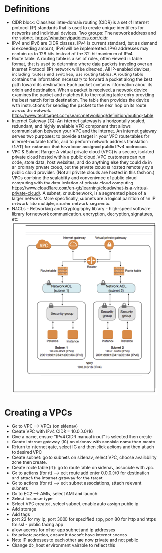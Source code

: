 # Definitions
- CIDR block: Classless inter-domain routing (CIDR) is a set of Internet protocol (IP) standards that is used to create unique identifiers for networks and individual devices. Two groups: The network address and the subnet. https://whatismyipaddress.com/cidr
-  IPv4 and IPv6 are CIDR classes. IPv4 is current standard, but as demand is exceeding amount, IPv6 will be implemented. IPv6 addresses may contain up to 128 bits instead of the 32-bit maximum of IPv4.
- Route table: A routing table is a set of rules, often viewed in table format, that is used to determine where data packets traveling over an Internet Protocol (IP) network will be directed. All IP-enabled devices, including routers and switches, use routing tables. A routing table contains the information necessary to forward a packet along the best path toward its destination. Each packet contains information about its origin and destination. When a packet is received, a network device examines the packet and matches it to the routing table entry providing the best match for its destination. The table then provides the device with instructions for sending the packet to the next hop on its route across the network. https://www.techtarget.com/searchnetworking/definition/routing-table
- Internet Gateway (IG): An internet gateway is a horizontally scaled, redundant, and highly available VPC component that allows communication between your VPC and the internet.
An internet gateway serves two purposes: to provide a target in your VPC route tables for internet-routable traffic, and to perform network address translation (NAT) for instances that have been assigned public IPv4 addresses.
- VPC & Subnet Range: A virtual private cloud (VPC) is a secure, isolated private cloud hosted within a public cloud. VPC customers can run code, store data, host websites, and do anything else they could do in an ordinary private cloud, but the private cloud is hosted remotely by a public cloud provider. (Not all private clouds are hosted in this fashion.) VPCs combine the scalability and convenience of public cloud computing with the data isolation of private cloud computing. https://www.cloudflare.com/en-gb/learning/cloud/what-is-a-virtual-private-cloud/. A subnet, or subnetwork, is a segmented piece of a larger network. More specifically, subnets are a logical partition of an IP network into multiple, smaller network segments.
- NACLs - Networking and Cryptography library - high-speed software library for network communication, encryption, decryption, signatures, etc
![VPC Diagram](https://github.com/jo763/eng99-VPC/blob/main/VPC_diagram.PNG)

# Creating a VPCs
- Go to VPC --> VPCs (on sidenav)
- Create VPC with IPv4 CIDR = 10.0.0.0/16
- Give a name, ensure "IPv4 CIDR manual input" is selected then create
- Create internet gateway (IG) on sidenav with sensible name then create
- Return to internet gate, select IG and then click actions and then attach to desired VPC
- Create subnet: go to subnets on sidenav, select VPC, choose availability zone then create.
- Create route table (rt): go to route table on sidenav, associate with vpc.
- Go to actions (for rt) --> edit route add enter 0.0.0.0/0 for destination and attach the internet gateway for the target
- Go to actions (for rt) --> edit subnet associations, attach relevant subnets
- Go to EC2 --> AMIs, select AMI and launch
- Select instance type
- Select VPC created, select subnet, enable auto assign public ip
- Add storage
- Add tags
- port 22 for my ip, port 3000 for specified app, port 80 for http and https for ssl - public facing app
- allow access for other app subnet and ip addresses
- for private portion, ensure it doesn't have internet access
- Note IP addresses to each other are now private and not public
- Change db_host environment vairable to reflect this
